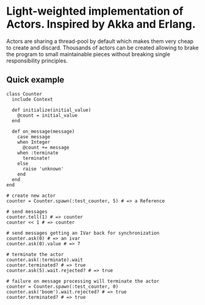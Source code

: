 # Light-weighted implementation of Actors. Inspired by Akka and Erlang.

Actors are sharing a thread-pool by default which makes them very cheap to create and discard.
Thousands of actors can be created allowing to brake the program to small maintainable pieces
without breaking single responsibility principles.

## Quick example
    
    class Counter
      include Context
    
      def initialize(initial_value)
        @count = initial_value
      end
    
      def on_message(message)
        case message
        when Integer
          @count += message
        when :terminate
          terminate!
        else
          raise 'unknown'
        end
      end
    end
    
    # create new actor
    counter = Counter.spawn(:test_counter, 5) # => a Reference
    
    # send messages
    counter.tell(1) # => counter
    counter << 1 # => counter
    
    # send messages getting an IVar back for synchronization
    counter.ask(0) # => an ivar
    counter.ask(0).value # => 7
    
    # terminate the actor
    counter.ask(:terminate).wait
    counter.terminated? # => true
    counter.ask(5).wait.rejected? # => true
    
    # failure on message processing will terminate the actor
    counter = Counter.spawn(:test_counter, 0)
    counter.ask('boom').wait.rejected? # => true
    counter.terminated? # => true


    



